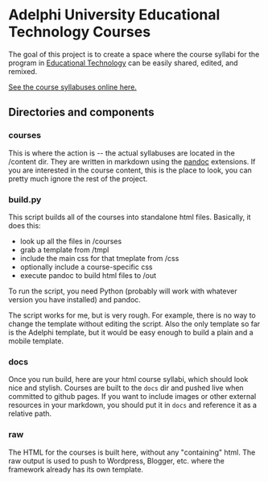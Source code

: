 Adelphi University Educational Technology Courses
=================================================
The goal of this project is to create a space where the course syllabi
for the program in [Educational Technology](http://education.adelphi.edu/ed-tech)
can be easily shared, edited, and remixed.

[See the course syllabuses online here.](https://adelphi-ed-tech.github.io/au-courses/)

Directories and components
--------------------------

### courses
This is where the action is -- the actual syllabuses are located in the /content
dir. They are written in markdown using the
[pandoc](http://johnmacfarlane.net/pandoc/) extensions. If you are interested in
the course content, this is the place to look, you can pretty much ignore the
rest of the project.

### build.py
This script builds all of the courses into standalone html files.
Basically, it does this:

* look up all the files in /courses
* grab a template from /tmpl
* include the main css for that tmeplate from /css
* optionally include a course-specific css
* execute pandoc to build html files to /out

To run the script, you need Python (probably will work with whatever version you
have installed) and pandoc.

The script works for me, but is very rough. For example, there is no way to
change the template without editing the script. Also the only template so far is
the Adelphi template, but it would be easy enough to build a plain and a mobile
template.

### docs
Once you run build, here are your html course syllabi, which should look nice
and stylish. Courses are built to the `docs` dir and pushed live when committed
to github pages. If you want to include images or other external resources in
your markdown, you should put it in `docs` and reference it as a relative path.


### raw
The HTML for the courses is built here, without any "containing" html. The raw
output is used to push to Wordpress, Blogger, etc. where the framework already
has its own template.

